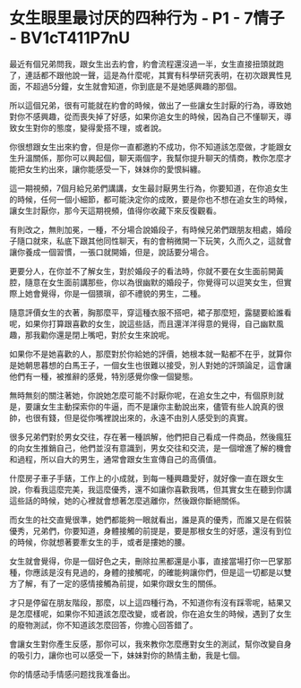 # 女生眼里最讨厌的四种行为 - P1 - 7情子 - BV1cT411P7nU

最近有個兄弟問我，跟女生出去約會，約會流程還沒過一半，女生直接扭頭就跑了，連話都不跟他說一聲，這是為什麼呢，其實有科學研究表明，在初次跟異性見面，不超過5分鐘，女生就會知道，你到底是不是她感興趣的那個。

所以這個兄弟，很有可能就在約會的時候，做出了一些讓女生討厭的行為，導致她對你不感興趣，從而喪失掉了好感，如果你追女生的時候，因為自己不懂聊天，導致女生對你的態度，變得愛搭不理，或者說。

你很想跟女生出來約會，但是你一直都邀約不成功，你不知道該怎麼做，才能跟女生升溫關係，那你可以興起個，聊天兩個字，我幫你提升聊天的情商，教你怎麼才能把女生約出來，讓你能感受一下，妹妹你的愛恨糾纏。

這一期視頻，7個月給兄弟們講講，女生最討厭男生行為，你要知道，在你追女生的時候，任何一個小細節，都可能決定你的成敗，要是你也不想在追女生的時候，讓女生討厭你，那今天這期視頻，值得你收藏下來反復觀看。

有則改之，無則加冕，一種，不分場合說婚段子，有時候兄弟們跟朋友相處，婚段子隨口就來，私底下跟其他同性聊天，有的會稍微開一下玩笑，久而久之，這就會讓你養成一個習慣，一張口就開婚，但是，說話要分場合。

更要分人，在你並不了解女生，對於婚段子的看法時，你就不要在女生面前開黃腔，隨意在女生面前講那些，你以為很幽默的婚段子，你覺得可以逗笑女生，但實際上她會覺得，你是一個猥瑣，卻不禮貌的男生，二種。

隨意評價女生的衣著，胸那麼平，穿這種衣服不搭吧，裙子那麼短，露腿要給誰看呢，如果你打算跟喜歡的女生，說這些話，而且還洋洋得意的覺得，自己幽默風趣，那我勸你還是閉上嘴吧，對於女生來說呢。

如果你不是她喜歡的人，那麼對於你給她的評價，她根本就一點都不在乎，就算你是她朝思暮想的白馬王子，一個女生也很難以接受，別人對她的評頭論足，這會讓他們有一種，被推辭的感覺，特別感覺你像一個變態。

無時無刻的關注著她，你說她怎麼可能不討厭你呢，在追女生之中，有個原則就是，要讓女生主動探索你的牛逼，而不是讓你主動說出來，儘管有些人說真的很帥，也很有錢，但是從你嘴裡說出來的，永遠不由別人感受到的真實。

很多兄弟們對於男女交往，存在著一種誤解，他們把自己看成一件商品，然後瘋狂的向女生推銷自己，他們並沒有意識到，男女交往和交流，是一個增進了解的機會和過程，所以自大的男生，通常會跟女生宣傳自己的高價值。

什麼房子車子手錶，工作上的小成就，到每一種興趣愛好，就好像一直在跟女生說，你看我這麼完美，我這麼優秀，還不如讓你喜歡我嗎，但其實女生在聽到你講這些話的時候，她的心裡就會想著怎麼逃離你，然後跟你斷絕關係。

而女生的社交直覺很準，她們都能夠一眼就看出，誰是真的優秀，而誰又是在假裝優秀，兄弟們，你要知道，身體接觸的前提是，要是那根女生的好感，還沒有到位的時候，你就想著要牽女生的手，或者是摟她的腰。

女生就會覺得，你是一個好色之夫，刪除拉黑都還是小事，直接當場打你一巴掌那種，你應該是沒有見過的，身體的接觸呢，的確能夠讓你們，但是這一切都是以雙方了解，有了一定的感情接觸為前提，如果你跟女生的關係。

才只是停留在朋友階段，那麼，以上這四種行為，不知道你有沒有踩零呢，結果又是怎麼樣呢，如果你不知道該怎麼改變，或者說，你在追女生的時候，遇到了女生的廢物測試，你不知道該怎麼回答，你擔心回答錯了。

會讓女生對你產生反感，那你可以，我來教你怎麼應對女生的測試，幫你改變自身的吸引力，讓你也可以感受一下，妹妹對你的熱情主動，我是七個。

你的情感动手情感问题找我准备出。
